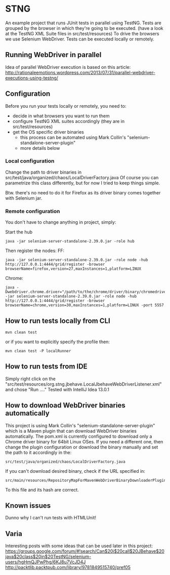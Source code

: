 # STNG

An example project that runs JUnit tests in parallel using TestNG.
Tests are grouped by the browser in which they're going to be executed.
(have a look at the TestNG XML Suite files in src/test/resources)
To drive the browsers we use Selenium WebDriver.
Tests can be executed locally or remotely.


## Running WebDriver in parallel
Idea of parallel WebDriver execution is based on this article:
http://rationaleemotions.wordpress.com/2013/07/31/parallel-webdriver-executions-using-testng/

## Configuration
Before you run your tests locally or remotely, you need to:

* decide in what browsers you want to run them
* configure TestNG XML suites accordingly (they are in src/test/resources)
* get the OS specific driver binaries
    * this process can be automated using Mark Collin's "selenium-standalone-server-plugin"
    * more details below


### Local configuration
Change the path to driver binaries in src/test/java/organized/chaos/LocalDriverFactory.java
Of course you can parametrize this class differently, but for now I tried to keep things simple.

Btw. there's no need to do it for Firefox as its driver binary comes together with Selenium jar.

### Remote configuration
You don't have to change anything in project, simply:

Start the hub

    java -jar selenium-server-standalone-2.39.0.jar -role hub

Then register the nodes:
FF:

    java -jar selenium-server-standalone-2.39.0.jar -role node -hub http://127.0.0.1:4444/grid/register -browser browserName=firefox,version=27,maxInstances=1,platform=LINUX

Chrome:

    java -Dwebdriver.chrome.driver="/path/to/the/chrome/driver/binary/chromedriver" -jar selenium-server-standalone-2.39.0.jar -role node -hub http://127.0.0.1:4444/grid/register -browser browserName=chrome,version=30,maxInstances=1,platform=LINUX -port 5557


## How to run tests locally from CLI

    mvn clean test

or if you want to explicitly specify the profile then:

    mvn clean test -P localRunner


## How to run tests from IDE
Simply right click on the "src/test/resources/org.stng.jbehave.LocalJbehaveWebDriverListener.xml"
and chose "Run ...."
Tested with IntelliJ Idea 13.0.1


## How to download WebDriver binaries automatically
This project is using Mark Collin's "selenium-standalone-server-plugin" which is a Maven plugin that can download
WebDriver binaries automatically.
The pom.xml is currently configured to download only a Chrome driver binary for 64bit Linux OSes.
If you need a different one, then change the plugin configuration or download the binary manually and set the path to it
accordingly in the:

    src/test/java/organized/chaos/LocalDriverFactory.java

If you can't download desired binary, check if the URL specified in:

    src/main/resources/RepositoryMapForMavenWebDriverBinaryDownloaderPlugin.xml

To this file and its hash are correct.


## Known issues
Dunno why I can't run tests with HTMLUnit!


## Varia
Interesting posts with some ideas that can be used later in this project:
https://groups.google.com/forum/#!search/Can$20i$20call$20JBehave$20java$20class$20in$20TestNG/selenium-users/hgHmQJPwPhg/6KJ8u7VcJD4J
http://packtlib.packtpub.com/library/9781849515740/pref05
